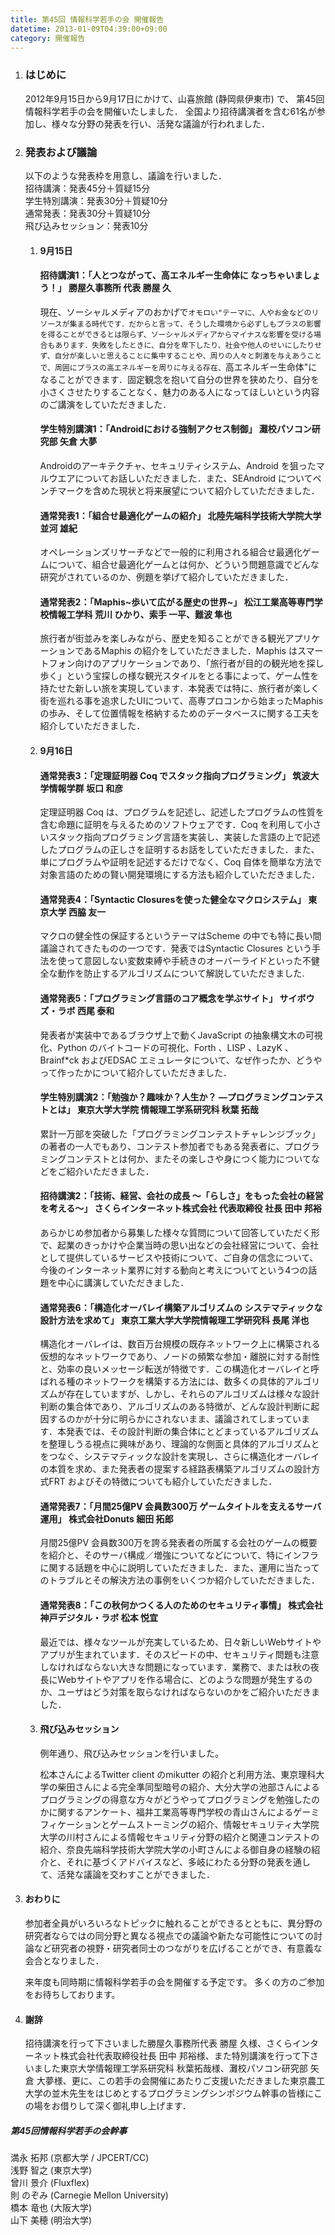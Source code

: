 ```yaml
---
title: 第45回 情報科学若手の会 開催報告
datetime: 2013-01-09T04:39:00+09:00
category: 開催報告
---
```


1.  ### はじめに

    2012年9月15日から9月17日にかけて、山喜旅館 (静岡県伊東市) で、 第45回情報科学若手の会を開催いたしました． 全国より招待講演者を含む61名が参加し、様々な分野の発表を行い、活発な議論が行われました．

2.  ### 発表および議論

    以下のような発表枠を用意し、議論を行いました．  
    招待講演：発表45分＋質疑15分  
    学生特別講演：発表30分＋質疑10分  
    通常発表：発表30分＋質疑10分  
    飛び込みセッション：発表10分  

    1.  #### 9月15日

        #### 招待講演1：「人とつながって、高エネルギー生命体に なっちゃいましょう！」 勝屋久事務所 代表 勝屋 久

        現在、ソーシャルメディアのおかげで``オモロい"テーマに、人やお金などのリソースが集まる時代です．だからと言って、そうした環境から必ずしもプラスの影響を得ることができるとは限らず、ソーシャルメディアからマイナスな影響を受ける場合もあります．失敗をしたときに、自分を卑下したり、社会や他人のせいにしたりせず、自分が楽しいと思えることに集中することや、周りの人々と刺激を与えあうことで、周囲にプラスの高エネルギーを周りに与える存在、``高エネルギー生命体"になることができます．固定観念を抱いて自分の世界を狭めたり、自分を小さくさせたりすることなく、魅力のある人になってほしいという内容のご講演をしていただきました．

        #### 学生特別講演1：「Androidにおける強制アクセス制御」 灘校パソコン研究部 矢倉 大夢

        Androidのアーキテクチャ、セキュリティシステム、Android を狙ったマルウエアについてお話しいただきました．また、SEAndroid についてベンチマークを含めた現状と将来展望について紹介していただきました．

        #### 通常発表1：「組合せ最適化ゲームの紹介」 北陸先端科学技術大学院大学 並河 雄紀

        オペレーションズリサーチなどで一般的に利用される組合せ最適化ゲームについて、組合せ最適化ゲームとは何か、どういう問題意識でどんな研究がされているのか、例題を挙げて紹介していただきました．

        #### 通常発表2：「Maphis~歩いて広がる歴史の世界~」 松江工業高等専門学校情報工学科 荒川 ひかり、索手 一平、難波 隼也

        旅行者が街並みを楽しみながら、歴史を知ることができる観光アプリケーションであるMaphis の紹介をしていただきました．Maphis はスマートフォン向けのアプリケーションであり、「旅行者が目的の観光地を探し歩く」という宝探しの様な観光スタイルをとる事によって、ゲーム性を持たせた新しい旅を実現しています．本発表では特に、旅行者が楽しく街を巡れる事を追求したUIについて、高専プロコンから始まったMaphisの歩み、そして位置情報を格納するためのデータベースに関する工夫を紹介していただきました．

    2.  #### 9月16日

        #### 通常発表3：「定理証明器 Coq でスタック指向プログラミング」 筑波大学情報学群 坂口 和彦

        定理証明器 Coq は、プログラムを記述し、記述したプログラムの性質を含む命題に証明を与えるためのソフトウェアです．Coq を利用して小さいスタック指向プログラミング言語を実装し、実装した言語の上で記述したプログラムの正しさを証明するお話をしていただきました．また、単にプログラムや証明を記述するだけでなく、Coq 自体を簡単な方法で対象言語のための賢い開発環境にする方法も紹介していただきました．

        #### 通常発表4：「Syntactic Closuresを使った健全なマクロシステム」 東京大学 西脇 友一

        マクロの健全性の保証するというテーマはScheme の中でも特に長い間議論されてきたものの一つです．発表ではSyntactic Closures という手法を使って意図しない変数束縛や手続きのオーバーライドといった不健全な動作を防止するアルゴリズムについて解説していただきました.

        #### 通常発表5：「プログラミング言語のコア概念を学ぶサイト」 サイボウズ・ラボ 西尾 泰和

        発表者が実装中であるブラウザ上で動くJavaScript の抽象構文木の可視化、Python のバイトコードの可視化、Forth 、LISP 、LazyK 、Brainf*ck およびEDSAC エミュレータについて、なぜ作ったか、どうやって作ったかについて紹介していただきました．

        #### 学生特別講演2：「勉強か？趣味か？人生か？ ―プログラミングコンテストとは」 東京大学大学院 情報理工学系研究科 秋葉 拓哉

        累計一万部を突破した「プログラミングコンテストチャレンジブック」の著者の一人でもあり、コンテスト参加者でもある発表者に、プログラミングコンテストとは何か、またその楽しさや身につく能力についてなどをご紹介いただきました．

        #### 招待講演2：「技術、経営、会社の成長 ～「らしさ」をもった会社の経営を考える～」 さくらインターネット株式会社 代表取締役 社長 田中 邦裕

        あらかじめ参加者から募集した様々な質問について回答していただく形で、起業のきっかけや企業当時の思い出などの会社経営について、会社として提供しているサービスや技術について、ご自身の信念について、今後のインターネット業界に対する動向と考えについてという4つの話題を中心に講演していただきました．

        #### 通常発表6：「構造化オーバレイ構築アルゴリズムの システマティックな設計方法を求めて」 東京工業大学大学院情報理工学研究科 長尾 洋也

        構造化オーバレイは、数百万台規模の既存ネットワーク上に構築される仮想的なネットワークであり、ノードの頻繁な参加・離脱に対する耐性と、効率の良いメッセージ転送が特徴です．この構造化オーバレイと呼ばれる種のネットワークを構築する方法には、数多くの具体的アルゴリズムが存在していますが、しかし、それらのアルゴリズムは様々な設計判断の集合体であり、アルゴリズムのある特徴が、どんな設計判断に起因するのかが十分に明らかにされないまま、議論されてしまっています．本発表では、その設計判断の集合体にとどまっているアルゴリズムを整理しうる視点に興味があり、理論的な側面と具体的アルゴリズムとをつなぐ、システマティックな設計を実現し、さらに構造化オーバレイの本質を求め、また発表者の提案する経路表構築アルゴリズムの設計方式FRT およびその特徴についても紹介していただきました．

        #### 通常発表7：「月間25億PV 会員数300万 ゲームタイトルを支えるサーバ運用」 株式会社Donuts 細田 拓郎

        月間25億PV 会員数300万を誇る発表者の所属する会社のゲームの概要を紹介と、そのサーバ構成／増強についてなどについて、特にインフラに関する話題を中心に説明していただきました．また、運用に当たってのトラブルとその解決方法の事例をいくつか紹介していただきました．

        #### 通常発表8：「この秋何かつくる人のためのセキュリティ事情」 株式会社神戸デジタル・ラボ 松本 悦宜

        最近では、様々なツールが充実しているため、日々新しいWebサイトやアプリが生まれています．そのスピードの中、セキュリティ問題も注意しなければならない大きな問題になっています．業務で、または秋の夜長にWebサイトやアプリを作る場合に、どのような問題が発生するのか、ユーザはどう対策を取らなければならないのかをご紹介いただきました．

    3.  #### 飛び込みセッション

        例年通り、飛び込みセッションを行いました。

        松本さんによるTwitter client のmikutter の紹介と利用方法、東京理科大学の柴田さんによる完全準同型暗号の紹介、大分大学の池部さんによるプログラミングの得意な方々がどうやってプログラミングを勉強したのかに関するアンケート、福井工業高等専門学校の青山さんによるゲーミフィケーションとゲームストーミングの紹介、情報セキュリティ大学院大学の川村さんによる情報セキュリティ分野の紹介と関連コンテストの紹介、奈良先端科学技術大学院大学の小町さんによる御自身の経験の紹介と、それに基づくアドバイスなど、多岐にわたる分野の発表を通して、活発な議論を交わすことができました．
3.  #### おわりに

    参加者全員がいろいろなトピックに触れることができるとともに、異分野の研究者ならではの同分野と異なる視点での議論や新たな可能性についての討論など研究者の視野・研究者同士のつながりを広げることができ、有意義な会合となりました．

    来年度も同時期に情報科学若手の会を開催する予定です。 多くの方のご参加をお待ちしております。

4.  #### 謝辞

    招待講演を行って下さいました勝屋久事務所代表 勝屋 久様、さくらインターネット株式会社代表取締役社長 田中 邦裕様、また特別講演を行って下さいました東京大学情報理工学系研究科 秋葉拓哉様、灘校パソコン研究部 矢倉 大夢様、更に、この若手の会開催にあたりご支援いただきました東京農工大学の並木先生をはじめとするプログラミングシンポジウム幹事の皆様にこの場をお借りして深く御礼申し上げます．

##### 第45回情報科学若手の会幹事

満永 拓邦 (京都大学 / JPCERT/CC)   
浅野 智之 (東京大学)   
曾川 景介 (Fluxflex)  
則 のぞみ (Carnegie Mellon University)   
橋本 竜也 (大阪大学)   
山下 美穂 (明治大学)